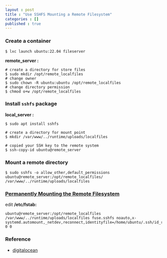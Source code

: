 ```yaml
---
layout : post
title : "Use SSHFS Mounting a Remote Filesystem"
categories : []
published : true
---
```

### Create a container
```shell
$ lxc launch ubuntu:22.04 fileserver
```

**remote_server :**
```shell
# create a directory for store files
$ sudo mkdir /opt/remote_localfiles
# change owner
$ sudo chown -R ubuntu:ubuntu /opt/remote_localfiles
# change directory permission
$ chmod o+w /opt/remote_localfiles
```

### Install `sshfs` package
**local_server :**
```shell
$ sudo apt install sshfs

# create a directory for mount point
$ mkdir /var/www/../runtime/uploads/localfiles

# copied your SSH key to the remote system
$ ssh-copy-id ubuntu@remote_server
```

### Mount a remote directory
```shell
$ sudo sshfs -o allow_other,default_permissions ubuntu@remote_server:/opt/remote_localfiles/ /var/www/../runtime/uploads/localfiles
```

### [Permanently Mounting the Remote Filesystem](https://www.digitalocean.com/community/tutorials/how-to-use-sshfs-to-mount-remote-file-systems-over-ssh#step-3-permanently-mounting-the-remote-filesystem)

edit **/etc/fstab:**
```
ubuntu@remote_server:/opt/remote_localfiles /var/www/../runtime/uploads/localfiles fuse.sshfs noauto,x-systemd.automount,_netdev,reconnect,identityfile=/home/ubuntu/.ssh/id_rsa,allow_other,default_permissions 0 0
```


### Reference
 * [digitalocean](https://www.digitalocean.com/community/tutorials/how-to-use-sshfs-to-mount-remote-file-systems-over-ssh)